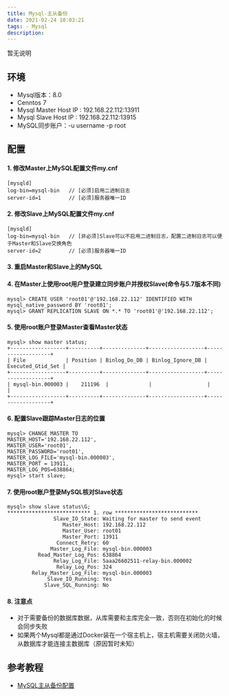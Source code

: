 ```yaml
---
title: Mysql-主从备份
date: 2021-02-24 10:03:21
tags: - Mysql
description:
---
```


暂无说明

<!-- more -->

## 环境

- Mysql版本：8.0
- Cenntos 7
- Mysql Master Host IP : 192.168.22.112:13911
- Mysql Slave Host IP : 192.168.22.112:13915
- MySQL同步账户：-u username -p root

## 配置

#### 1. 修改Master上MySQL配置文件my.cnf

````
[mysqld]
log-bin=mysql-bin   // [必须]启用二进制日志
server-id=1         // [必须]服务器唯一ID
````

#### 2. 修改Slave上MySQL配置文件my.cnf

````
[mysqld]
log-bin=mysql-bin   // [非必须]Slave可以不启用二进制日志，配置二进制日志可以便于Master和Slave交换角色
server-id=2         // [必须]服务器唯一ID
````

#### 3. 重启Master和Slave上的MySQL

#### 4. 在Master上使用root用户登录建立同步账户并授权Slave(命令与5.7版本不同)

````
mysql> CREATE USER 'root01'@'192.168.22.112' IDENTIFIED WITH mysql_native_password BY 'root01';
mysql> GRANT REPLICATION SLAVE ON *.* TO 'root01'@'192.168.22.112';
````

#### 5. 使用root账户登录Master查看Master状态

````
mysql> show master status;
+------------------+----------+--------------+------------------+-------------------+
| File             | Position | Binlog_Do_DB | Binlog_Ignore_DB | Executed_Gtid_Set |
+------------------+----------+--------------+------------------+-------------------+
| mysql-bin.000003 |    211196  |             |                  |                   |
+------------------+----------+--------------+------------------+-------------------+

````

#### 6. 配置Slave跟踪Master日志的位置

````
mysql> CHANGE MASTER TO
MASTER_HOST='192.168.22.112',
MASTER_USER='root01',
MASTER_PASSWORD='root01',
MASTER_LOG_FILE='mysql-bin.000003',
MASTER_PORT = 13911,
MASTER_LOG_POS=638864;
mysql> start slave;
````

#### 7. 使用root账户登录MySQL核对Slave状态

````
mysql> show slave status\G;
*************************** 1. row ***************************
               Slave_IO_State: Waiting for master to send event
                  Master_Host: 192.168.22.112
                  Master_User: root01
                  Master_Port: 13911
                Connect_Retry: 60
              Master_Log_File: mysql-bin.000003
          Read_Master_Log_Pos: 638864
               Relay_Log_File: 5aaa26602511-relay-bin.000002
                Relay_Log_Pos: 324
        Relay_Master_Log_File: mysql-bin.000003
             Slave_IO_Running: Yes
            Slave_SQL_Running: No

````

#### 8. 注意点

- 对于需要备份的数据库数据，从库需要和主库完全一致，否则在初始化的时候会同步失败
- 如果两个Mysql都是通过Docker装在一个宿主机上，宿主机需要关闭防火墙，从数据库才能连接主数据库（原因暂时未知）























## 参考教程

- [MySQL主从备份配置](https://www.jianshu.com/p/1eed312e83bf)